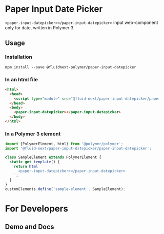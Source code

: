 # Paper Input Date Picker

`<paper-input-datepicker></paper-input-datepicker>` input web-component only for date, written in Polymer 3.

## Usage

### Installation
```
npm install --save @fluidnext-polymer/paper-input-datepicker
```

### In an html file
```html
<html>
  <head>
    <script type="module" src="@fluid-next/paper-input-datepicker/paper-input-datepicker.js"></script>
  </head>
  <body>
    <paper-input-datepicker></paper-input-datepicker>
  </body>
</html>
```

### In a Polymer 3 element
```js
import {PolymerElement, html} from '@polymer/polymer';
import '@fluid-next/paper-input-datepicker/paper-input-datepicker';

class SampleElement extends PolymerElement {
  static get template() {
    return html`
      <paper-input-datepicker></paper-input-datepicker>
    `;
  }
}
customElements.define('sample-element', SampleElement);
```

# For Developers

## Demo and Docs

<!-- #### Custome Style, from outside TODO
Find some test on the various demo file.

**_--paper-autocomplete-main-color_**: Color for autocomplete details (border & icons).  
**_--paper-input-font-color_**: Font color only for input value.  
**_--paper-suggestions-color_**: Font color for item suggestions.  
**_--suggestions-item-min-height_**: Min heigth for item suggestions.  
**_--paper-autocomplete-min-height_**: Min heigth for the autocomplete, that wrap also the suggestions. -->

<!-- ## Testing & Demo

### First step clone repo & install dependencies:
```
git clone https://github.com/fluidnext/paper-autocomplete.git
cd paper-autocomplete
npm install
```

### To run test whit polymer use:
```
npm run test //Test for all installed browser in your pc
npm run test-safari //Test only for safari browser
```

#### If you have the problem with polymer test, try this (I use this method):

1. open the serve with polymer serve;
```
npm run serve
```
2. run debbuger with vscode or open demo path in your localhost by terminal;
```
open http://localhost:8081/components/@fluid-next/paper-autocomplete/test/paper-autocomplete-test.html 
```

##### Difference Usage between VScode and not
With VScode you see the result and log in the **_DEBUG CONSOLE_**.  
Without VScode you must use the **_Inspect Element_** of your default Browser.  
If will you use VScode, **_remember_**, you must config the debbuger in .vscode folder.  
(my .vscode folder is ignored by gitignore)

### To run demo
```
npm run serve
```
-->